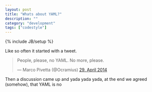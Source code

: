 ```yaml
---
layout: post
title: "Whats about YAML?"
description: ""
category: "development"
tags: ["codestyle"]
---
```

{% include JB/setup %}

Like so often it started with a tweet.

<blockquote class="twitter-tweet" lang="en"><p>People, please, no YAML. No more, please.</p>&mdash; Marco Pivetta (@Ocramius) <a href="https://twitter.com/Ocramius/statuses/461132591899611137">29. April 2014</a></blockquote>
<script async src="//platform.twitter.com/widgets.js" charset="utf-8"></script>

Then a discussion came up and yada yada yada, at the end we agreed (somehow), that YAML is no
